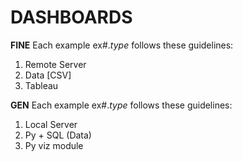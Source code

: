 # DASHBOARDS

**FINE**
Each example ex#.*type* follows these guidelines:
1. Remote Server
2. Data [CSV]
3. Tableau

**GEN**
Each example ex#.*type* follows these guidelines:
1. Local Server
2. Py + SQL (Data)
3. Py viz module